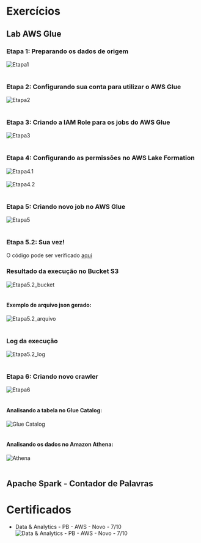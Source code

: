 # Exercícios

## Lab AWS Glue

### Etapa 1: Preparando os dados de origem
![Etapa1](exercicios/Lab_AWS_Glue/etapa_1.webp)
<br></br>

### Etapa 2: Configurando sua conta para utilizar o AWS Glue
![Etapa2](exercicios/Lab_AWS_Glue/etapa_2.webp)<br></br>

### Etapa 3: Criando a IAM Role para os jobs do AWS Glue
![Etapa3](exercicios/Lab_AWS_Glue/etapa_3.webp)<br></br>

### Etapa 4: Configurando as permissões no AWS Lake Formation
![Etapa4.1](exercicios/Lab_AWS_Glue/etapa_4.1.webp)<br></br>
![Etapa4.2](exercicios/Lab_AWS_Glue/etapa_4.2.webp)<br></br>

### Etapa 5: Criando novo job no AWS Glue
![Etapa5](exercicios/Lab_AWS_Glue/etapa_5.webp)<br></br>

### Etapa 5.2: Sua vez!
O código pode ser verificado [aqui](exercicios/Lab_AWS_Glue/script.py)   

### Resultado da execução no Bucket S3
![Etapa5.2_bucket](exercicios/Lab_AWS_Glue/etapa_5.2_bucket.webp)<br></br>

#### Exemplo de arquivo json gerado:
![Etapa5.2_arquivo](exercicios/Lab_AWS_Glue/etapa_5.2_arquivo.webp)<br></br>

### Log da execução
![Etapa5.2_log](exercicios/Lab_AWS_Glue/etapa_5.2_log.webp)<br></br>

### Etapa 6: Criando novo crawler
![Etapa6](exercicios/Lab_AWS_Glue/etapa_6.webp)<br></br>

#### Analisando a tabela no Glue Catalog:
![Glue Catalog](exercicios/Lab_AWS_Glue/glue_catalog.webp)<br></br>

#### Analisando os dados no Amazon Athena:
![Athena](exercicios/Lab_AWS_Glue/athena.webp)<br></br>



## Apache Spark - Contador de Palavras


# Certificados

- Data & Analytics - PB - AWS - Novo - 7/10
![Data & Analytics - PB - AWS - Novo - 7/10](certificados/Data&Analytics7.jpg)<br></br>
